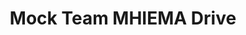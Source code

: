 ---
title: Mock Team MHIEMA Drive
redirect_to: https://drive.google.com/drive/folders/1h1b__nJCg62dtwc8ULa0fRDrHuXJrfpT
redirect_from: 
  - /MockMHIEMADrive
  - /mockmhiemadrive
---